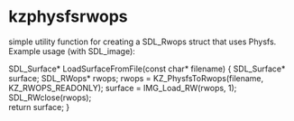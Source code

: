 # kzphysfsrwops
simple utility function for creating a SDL_Rwops struct that uses Physfs. 
Example usage (with SDL_image): 


SDL_Surface* LoadSurfaceFromFile(const char* filename) {
    SDL_Surface* surface;
    SDL_RWops*   rwops; 
    rwops = KZ_PhysfsToRwops(filename, KZ_RWOPS_READONLY); 
    surface = IMG_Load_RW(rwops, 1); 
    SDL_RWclose(rwops);  
    return surface; 
}
